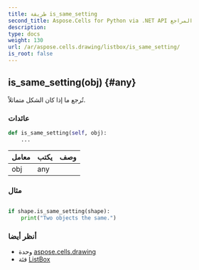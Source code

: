 ```yaml
---
title: طريقة is_same_setting
second_title: Aspose.Cells for Python via .NET API المراجع
description:
type: docs
weight: 130
url: /ar/aspose.cells.drawing/listbox/is_same_setting/
is_root: false
---
```

##  is_same_setting(obj) {#any}
تُرجع ما إذا كان الشكل متماثلاً.


###  عائدات




```python
def is_same_setting(self, obj):
    ...
```


| معامل| يكتب| وصف|
| :- | :- | :- |
| obj | any |  |

###  مثال

```python

if shape.is_same_setting(shape):
    print("Two objects the same.")

```



###  أنظر أيضا
* وحدة [aspose.cells.drawing](../../)
* فئة [ListBox](/cells/python-net/ar/aspose.cells.drawing/listbox)
